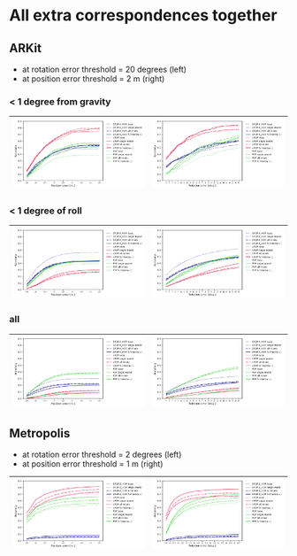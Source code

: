 # All extra correspondences together 

## ARKit 

* at rotation error threshold = 20 degrees (left)
* at position error threshold = 2 m (right)

### < 1 degree from gravity

| ![angle error levels](./data/arkit/all_together/mrs=up2p_comp_arkit_verification_all_together_angle_error_levels.png) | ![position error levels](./data/arkit/all_together/mrs=up2p_comp_arkit_verification_all_together_position_error_levels.png) |
|-----------------------------------------------------------------------------------------------------------------------|--------------------------------------------------------------------------------------------------------------------------------------------|


### < 1 degree of roll

| ![angle error levels](./data/arkit/all_together/mrs=dp2px_comp_arkit_verification_all_together_angle_error_levels.png) | ![position error levels](./data/arkit/all_together/mrs=dp2px_comp_arkit_verification_all_together_position_error_levels.png) |
|------------------------------------------------------------------------------------------------------------------------|------------------------------------------------------------------------------------------------------------------------------|

### all 

| ![angle error levels](./data/arkit/all_together/mrs=None_comp_arkit_verification_all_together_angle_error_levels.png) | ![position error levels](./data/arkit/all_together/mrs=None_comp_arkit_verification_all_together_position_error_levels.png) |
|----------------------------------------------------------------------------------------------------------------------------|----------------------------------------------------------------------------------------------------------------------------------|


## Metropolis

* at rotation error threshold = 2 degrees (left)
* at position error threshold = 1 m (right)

| ![angle error levels](./data/metropolis/all_together/comp_metropolis_verification_all_together_angle_error_levels.png) | ![position error levels](./data/metropolis/all_together/comp_metropolis_verification_all_together_position_error_levels.png) |
|--------------------------------------------------------------------------------------------------------------------------------------------------------------------------------------------------------------------------------|---------------------------------|

